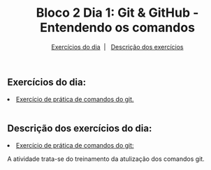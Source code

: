 <h1 align="center">Bloco 2 Dia 1: Git & GitHub - Entendendo os comandos</h1>

<p align="center">
  <a href="#exercicio">Exercícios do dia</a>&nbsp;&nbsp;|&nbsp;&nbsp;
  <a href="#descricao">Descrição dos exercícios</a>
</p>

</br>
<h2 id="exercicio">Exercícios do dia:</h2>

<li><a href="#part_1">Exercício de prática de comandos do git.</a></li>

</br>
<h2 id="descricao">Descrição dos exercícios do dia:</h2>

<li id="part_1"><a href="part_1.txt">Exercício de prática de comandos do git:</a></li>
<p>A atividade trata-se do treinamento da atulização dos comandos git.</p>